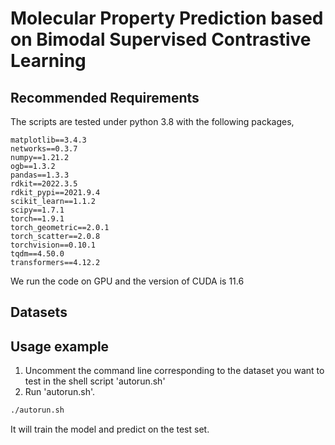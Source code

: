 # Molecular Property Prediction based on Bimodal Supervised Contrastive Learning

## Recommended Requirements
The scripts are tested under python 3.8 with the following packages, 
```
matplotlib==3.4.3  
networks==0.3.7   
numpy==1.21.2  
ogb==1.3.2  
pandas==1.3.3  
rdkit==2022.3.5  
rdkit_pypi==2021.9.4  
scikit_learn==1.1.2  
scipy==1.7.1    
torch==1.9.1  
torch_geometric==2.0.1  
torch_scatter==2.0.8  
torchvision==0.10.1  
tqdm==4.50.0  
transformers==4.12.2  
```
We run the code on GPU and the version of CUDA is 11.6

## Datasets


## Usage example
1. Uncomment the command line corresponding to the dataset you want to test in the shell script 'autorun.sh'
2. Run 'autorun.sh'.
```sh
./autorun.sh
```
It will train the model and predict on the test set. 
